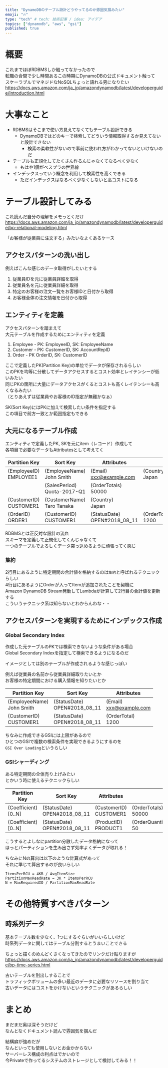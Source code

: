 ```yaml
---
title: "DynamoDBのテーブル設計どうやってるのか雰囲気掴みたい"
emoji: "🔥"
type: "tech" # tech: 技術記事 / idea: アイデア  
topics: ["dynamodb", "aws", "gsi"]
published: true
---
```


# 概要

これまでほぼRDBMSしか触ってなかったので  
転職の合間で少し時間あるこの時期にDynamoDBの公式ドキュメント触って  
スケーラブルでマネジドなNoSQLちょっと語れる男になりたい  
https://docs.aws.amazon.com/ja_jp/amazondynamodb/latest/developerguide/Introduction.html

# 大事なこと

- RDBMSはそこまで使い方見えてなくてもテーブル設計できる
    - DynamoDBではどのキーで検索してどういう情報取得するか見えてないと設計できない
        - 検索の柔軟性がないので事前に使われ方がわかってないといけないのだ
- テーブルも正規化してたくさん作るんじゃなくてなるべく少なく
    - もはや1個がベスプラの世界線
- インデックスっていう概念を利用して検索性を高くできる
    - ただインデックスはなるべく少なくしないと高コストになる

# テーブル設計してみる

これ読んだ自分の理解をメモっとくだけ    
https://docs.aws.amazon.com/ja_jp/amazondynamodb/latest/developerguide/bp-relational-modeling.html

「お客様が従業員に注文する」みたいなよくあるケース

## アクセスパターンの洗い出し

例えばこんな感じのデータ取得がしたいとする

1. 従業員IDを元に従業員詳細を取得
2. 従業員名を元に従業員詳細を取得
3. 特定のお客様の注文一覧をお客様IDと日付から取得
3. お客様全体の注文情報を日付から取得

## エンティティを定義

アクセスパターンを踏まえて  
大元テーブルを作成するためにエンティティを定義

1. Employee - PK: EmployeeID, SK: EmployeeName
3. Customer - PK: CustomerID, SK: AccountRepID
4. Order - PK OrderID, SK: CustomerID

ここで定義したPK(Partition Key)の単位でデータが保存されるらしい  
このPKを均等に分散してデータアクセスするとコスト効率とレイテンシーが低いみたい  
同じPKの箇所に大量にデータアクセスがくるとコストも高くレイテンシーも高くなるみたい  
（とりあえずは従業員やお客様のID指定が無難かなぁ）

SK(Sort Key)にはPKに加えて検索したい条件を指定する  
この項目で前方一致とか範囲指定もできる

## 大元になるテーブル作成

エンティティで定義したPK, SKを元にitem（レコード）作成して  
各項目で必要なデータもAttributesとして考えてく

| Partition Key             | Sort Key                       | Attributes                      |                      |                           |
|---------------------------|--------------------------------|---------------------------------|----------------------|---------------------------|
| (EmployeeID)<br>EMPLOYEE1 | (EmployeeName)<br>John Smith   | (Email)<br>xxx@example.com      | (Country)<br>Japan   |                           |
|                           | (SalesPeriod)<br>Quota-2017-Q1 | (OrderTotals)<br>50000          |                      |                           |
| (CustomerID)<br>CUSTOMER1 | (CustomerName)<br>Taro Tanaka  | (Country)<br>Japan              |                      |                           |
| (OrderID)<br>ORDER1       | (CustomerID)<br>CUSTOMER1      | (StatusDate)<br>OPEN#2018_08_11 | (OrderTotal)<br>1200 | (SalesRepID)<br>EMPLOYEE1 |

RDBMSとは正反対な設計の流れ  
スキーマを定義して正規化してくんじゃなくて  
一つのテーブルでよろしくデータ突っ込めるように頑張ってく感じ

### 集約

2行目にあるように特定期間の合計値を格納するのは`集約`と呼ばれるテクニックらしい  
4行目にあるようにOrderが入ってItemが追加されたことを契機に  
Amazon DynamoDB Stream発動してLambdaが計算して2行目の合計値を更新する  
こういうテクニック系は知らないとわからんわな・・

## アクセスパターンを実現するためにインデックス作成

### Global Secondary Index

作成した元テーブルのPKでは検索できないような条件がある場合  
Global Secondary Indexを指定して検索できるようになるのだ

イメージとしては別のテーブルが作成されるような感じっぽい

例えば従業員の名前から従業員詳細取りたいとか  
お客様の特定期間における購入情報を知りたいとか

| Partition Key                | Sort Key                        | Attributes                 |
|------------------------------|---------------------------------|----------------------------|
| (EmployeeName)<br>John Smith | (StatusDate)<br>OPEN#2018_08_11 | (Email)<br>xxx@example.com |
| (CustomerID)<br>CUSTOMER1    | (StatusDate)<br>OPEN#2018_08_11 | (OrderTotal)<br> 1200      |

ちなみに作成できるGSIには上限があるので  
ひとつのGSIで複数の検索条件を実現できるようにするのを  
`GSI Over Loading`というらしい

### GSIシャーディング

ある特定期間の全体売り上げみたい  
とかいう時に使えるテクニックらしい

| Partition Key           | Sort Key                        | Attributes                |                        |
|-------------------------|---------------------------------|---------------------------|------------------------|
| (Coefficient)<br>[0..N] | (StatusDate)<br>OPEN#2018_08_11 | (CustomerID)<br>CUSTOMER1 | (OrderTotals)<br>50000 |
| (Coefficient)<br>[0..N] | (StatusDate)<br>OPEN#2018_08_11 | (ProductID)<br>PRODUCT1   | (OrderQuantity)<br>50  |

こうするとよしなにpartition分散したデータ格納になって  
ほっとパーティションを生み出さず効率よくデータが取れる！

ちなみにNの算出は以下のような計算式があって  
それに準じて算出するのが良いらしい

```
ItemsPerRCU = 4KB / AvgItemSize
PartitionMaxReadRate = 3K * ItemsPerRCU
N = MaxRequiredIO / PartitionMaxReadRate
```

# その他特質すべきパターン

## 時系列データ

基本テーブル数を少なく、1つにするぐらいがいいらしいけど  
時系列データに関してはテーブル分割するとうまいことできる

ちょっと描くのめんどくさくなってきたのでリンクだけ貼りますが  
https://docs.aws.amazon.com/ja_jp/amazondynamodb/latest/developerguide/bp-time-series.html

古いテーブルを別出しすることで  
トラフィックボリュームの多い最近のデータに必要なリソースを割り当て  
古いデータにはコストをかけないというテクニックがあるらしい

# まとめ

まだまだ奥は深そうだけど  
なんとなくドキュメント読んで雰囲気を掴んだ

結構癖が強めだが  
なんといっても使用しないとお金かからない  
サーバーレス構成の利点はでかいので  
今Privateで作ってるシステムのストレージとして検討してみる！！